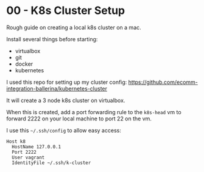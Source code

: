 # 00 - K8s Cluster Setup

Rough guide on creating a local k8s cluster on a mac.

Install several things before starting:
- virtualbox
- git
- docker
- kubernetes


I used this repo for setting up my cluster config:
https://github.com/ecomm-integration-ballerina/kubernetes-cluster

It will create a 3 node k8s cluster on virtualbox.

When this is created, add a port forwarding rule to the `k8s-head` vm to forward 2222 on your local machine to port 22 on the vm.

I use this `~/.ssh/config` to allow easy access:
```
Host k8
  HostName 127.0.0.1
  Port 2222
  User vagrant
  IdentityFile ~/.ssh/k-cluster
```


